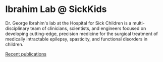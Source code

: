 # Ibrahim Lab @ SickKids
Dr. George Ibrahim's lab at the Hospital for Sick Children is a multi-disciplinary team of clinicians, scientists, and engineers focused on developing cutting-edge, precision medicine for the surgical treatment of medically intractable epilepsy, spasticity, and functional disorders in children.

[Recent publications](https://pubmed.ncbi.nlm.nih.gov/?term=Ibrahim%2C+George+M%5BAuthor%5D)
